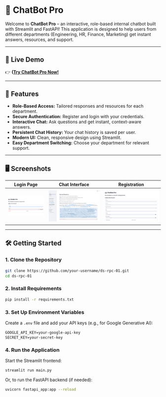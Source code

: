 # 🤖 ChatBot Pro

Welcome to **ChatBot Pro** – an interactive, role-based internal chatbot built with Streamlit and FastAPI! This application is designed to help users from different departments (Engineering, HR, Finance, Marketing) get instant answers, resources, and support.

---

## 🚀 Live Demo

👉 **([Try ChatBot Pro Now!](https://role-base-chatbot-codebasics.streamlit.app/)**  


---

## 📝 Features

- **Role-Based Access:** Tailored responses and resources for each department.
- **Secure Authentication:** Register and login with your credentials.
- **Interactive Chat:** Ask questions and get instant, context-aware answers.
- **Persistent Chat History:** Your chat history is saved per user.
- **Modern UI:** Clean, responsive design using Streamlit.
- **Easy Department Switching:** Choose your department for relevant support.

---

## 🖥️ Screenshots

| Login Page | Chat Interface | Registration |
|------------|---------------|--------------|
| ![Login](resources/assets/login_page.png) | ![Chat](resources/assets/chatbot_page.png) | ![Register](resources/assets/registration_page.png) |

---

## 🛠️ Getting Started

### 1. **Clone the Repository**

```bash
git clone https://github.com/your-username/ds-rpc-01.git
cd ds-rpc-01
```

### 2. **Install Requirements**

```bash
pip install -r requirements.txt
```

### 3. **Set Up Environment Variables**

Create a `.env` file and add your API keys (e.g., for Google Generative AI):

```
GOOGLE_API_KEY=your-google-api-key
SECRET_KEY=your-secret-key
```

### 4. **Run the Application**

Start the Streamlit frontend:

```bash
streamlit run main.py
```

Or, to run the FastAPI backend (if needed):

```bash
uvicorn fastapi_app:app --reload
```
